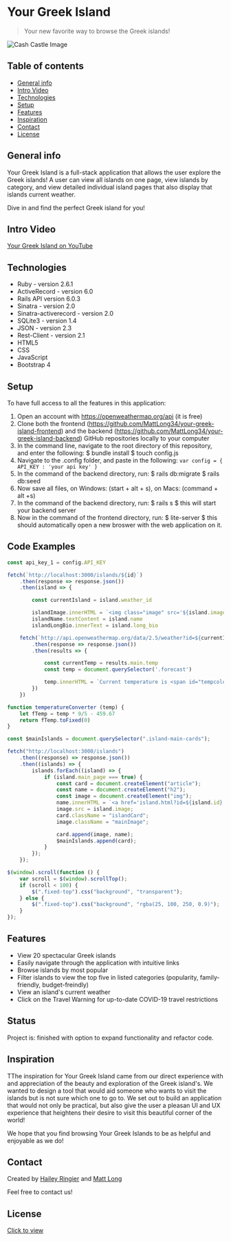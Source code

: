 # Your Greek Island

> Your new favorite way to browse the Greek islands!

![Cash Castle Image](https://i.imgur.com/VJaH9mD.jpg)

## Table of contents

- [General info](#general-info)
- [Intro Video](#intro-video)
- [Technologies](#technologies)
- [Setup](#setup)
- [Features](#features)
- [Inspiration](#inspiration)
- [Contact](#contact)
- [License](#license)

## General info

Your Greek Island is a full-stack application that allows the user explore the Greek islands! A user can view all islands on one page, view islands by category, and view detailed individual island pages that also display that islands current weather.

Dive in and find the perfect Greek island for you!

## Intro Video

[Your Greek Island on YouTube](https://youtu.be/VAVgHlKsICs)

## Technologies

- Ruby - version 2.6.1
- ActiveRecord - version 6.0
- Rails API version 6.0.3
- Sinatra - version 2.0
- Sinatra-activerecord - version 2.0
- SQLite3 - version 1.4
- JSON - version 2.3
- Rest-Client - version 2.1
- HTML5
- CSS
- JavaScript
- Bootstrap 4

## Setup

To have full access to all the features in this application:

1. Open an account with https://openweathermap.org/api (it is free)
1. Clone both the frontend (https://github.com/MattLong34/your-greek-island-frontend) and the backend (https://github.com/MattLong34/your-greek-island-backend) GitHub repositories locally to your computer
1. In the command line, navigate to the root directory of this repository, and enter the following:
   $ bundle install 
  $ touch config.js
1. Navigate to the .config folder, and paste in the following:
   `var config = { API_KEY : 'your api key' }`
1. In the command of the backend directory, run:
   $ rails db:migrate
  $ rails db:seed
1. Now save all files, on Windows: (start + alt + s), on Macs: (command + alt +s)
1. In the command of the backend directory, run:
   $ rails s 
    $ this will start your backend server
1. Now in the command of the frontend directory, run:
   $ lite-server
    $ this should automatically open a new broswer with the web application on it.

## Code Examples

```javaScript
const api_key_1 = config.API_KEY

fetch(`http://localhost:3000/islands/${id}`)
    .then(response => response.json())
    .then(island => {

        const currentIsland = island.weather_id

        islandImage.innerHTML = `<img class="image" src='${island.image}'>`
        islandName.textContent = island.name
        islandLongBio.innerText = island.long_bio

    fetch(`http://api.openweathermap.org/data/2.5/weather?id=${currentIsland}&appid=${api_key_1}`)
        .then(response => response.json())
        .then(results => {

            const currentTemp = results.main.temp
            const temp = document.querySelector('.forecast')

            temp.innerHTML = `Current temperature is <span id="tempcolor"> ${temperatureConverter(currentTemp)} &#8457</span>`
        })
    })

function temperatureConverter (temp) {
    let fTemp = temp * 9/5 - 459.67
    return fTemp.toFixed(0)
}
```

```javascript
const $mainIslands = document.querySelector(".island-main-cards");

fetch("http://localhost:3000/islands")
	.then((response) => response.json())
	.then((islands) => {
		islands.forEach((island) => {
			if (island.main_page === true) {
				const card = document.createElement("article");
				const name = document.createElement("h2");
				const image = document.createElement("img");
				name.innerHTML = `<a href='island.html?id=${island.id}'>${island.name}</a>`;
				image.src = island.image;
				card.className = "islandCard";
				image.className = "mainImage";

				card.append(image, name);
				$mainIslands.append(card);
			}
		});
	});

$(window).scroll(function () {
	var scroll = $(window).scrollTop();
	if (scroll < 100) {
		$(".fixed-top").css("background", "transparent");
	} else {
		$(".fixed-top").css("background", "rgba(25, 100, 250, 0.9)");
	}
});
```

## Features

- View 20 spectacular Greek islands
- Easily navigate through the application with intuitive links
- Browse islands by most popular
- Filter islands to view the top five in listed categories (popularity, family-friendly, budget-freindly)
- View an island's current weather
- Click on the Travel Warning for up-to-date COVID-19 travel restrictions

## Status

Project is: finished with option to expand functionality and refactor code.

## Inspiration

TThe inspiration for Your Greek Island came from our direct experience with and appreciation of the beauty and exploration of the Greek island's. We wanted to design a tool that would aid someone who wants to visit the islands but is not sure which one to go to. We set out to build an application that would not only be practical, but also give the user a pleasan UI and UX experience that heightens their desire to visit this beautiful corner of the world!

We hope that you find browsing Your Greek Islands to be as helpful and enjoyable as we do!

## Contact

Created by [Hailey Ringier](https://www.linkedin.com/in/hailey-ringier/) and [Matt Long](https://www.linkedin.com/in/mattlong34/)

Feel free to contact us!

## License

[Click to view]()
